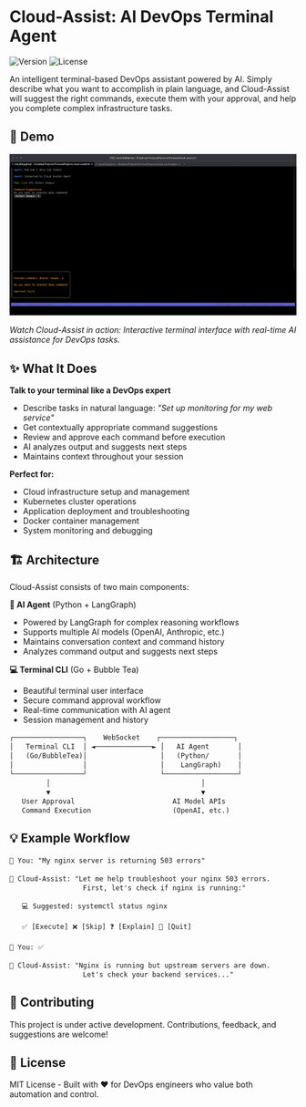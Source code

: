 # Cloud-Assist: AI DevOps Terminal Agent

![Version](https://img.shields.io/badge/version-0.1.0-blue.svg)
![License](https://img.shields.io/badge/license-MIT-green.svg)

An intelligent terminal-based DevOps assistant powered by AI. Simply describe what you want to accomplish in plain language, and Cloud-Assist will suggest the right commands, execute them with your approval, and help you complete complex infrastructure tasks.

## 🎥 Demo

![Cloud-Assist CLI in Action](media/ezgif-14b23103c622c7.gif)

*Watch Cloud-Assist in action: Interactive terminal interface with real-time AI assistance for DevOps tasks.*

## ✨ What It Does

**Talk to your terminal like a DevOps expert**
- Describe tasks in natural language: *"Set up monitoring for my web service"*
- Get contextually appropriate command suggestions
- Review and approve each command before execution
- AI analyzes output and suggests next steps
- Maintains context throughout your session

**Perfect for:**
- Cloud infrastructure setup and management
- Kubernetes cluster operations
- Application deployment and troubleshooting
- Docker container management
- System monitoring and debugging

## 🏗️ Architecture

Cloud-Assist consists of two main components:

**🤖 AI Agent** (Python + LangGraph)
- Powered by LangGraph for complex reasoning workflows
- Supports multiple AI models (OpenAI, Anthropic, etc.)
- Maintains conversation context and command history
- Analyzes command output and suggests next steps

**💻 Terminal CLI** (Go + Bubble Tea)
- Beautiful terminal user interface
- Secure command approval workflow
- Real-time communication with AI agent
- Session management and history

```
┌─────────────────┐    WebSocket    ┌──────────────────┐
│   Terminal CLI  │ ◄──────────────► │   AI Agent       │
│   (Go/BubbleTea)│                  │   (Python/       │
│                 │                  │    LangGraph)    │
└─────────────────┘                  └──────────────────┘
         │                                     │
         ▼                                     ▼
   User Approval                        AI Model APIs
   Command Execution                    (OpenAI, etc.)
```

## 💡 Example Workflow

```
👤 You: "My nginx server is returning 503 errors"

🤖 Cloud-Assist: "Let me help troubleshoot your nginx 503 errors. 
                  First, let's check if nginx is running:"

   💻 Suggested: systemctl status nginx
   
   ✅ [Execute] ❌ [Skip] ❓ [Explain] 🚪 [Quit]

👤 You: ✅

🤖 Cloud-Assist: "Nginx is running but upstream servers are down. 
                  Let's check your backend services..."
```

## 🤝 Contributing

This project is under active development. Contributions, feedback, and suggestions are welcome!

## 📄 License

MIT License - Built with ❤️ for DevOps engineers who value both automation and control.